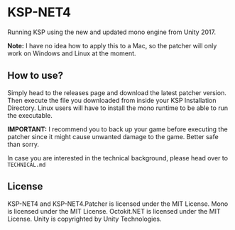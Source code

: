# KSP-NET4
Running KSP using the new and updated mono engine from Unity 2017.

**Note:** I have no idea how to apply this to a Mac, so the patcher will only work on Windows and Linux at the moment.

## How to use?
Simply head to the releases page and download the latest patcher version. Then execute the file you downloaded from inside your KSP Installation Directory. Linux users will have to install the mono runtime to be able to run the executable.

**IMPORTANT:** I recommend you to back up your game before executing the patcher since it might cause unwanted damage to the game. Better safe than sorry.

In case you are interested in the technical background, please head over to `TECHNICAL.md`

## License
KSP-NET4 and KSP-NET4.Patcher is licensed under the MIT License.
Mono is licensed under the MIT License.
Octokit.NET is licensed under the MIT License.
Unity is copyrighted by Unity Technologies.